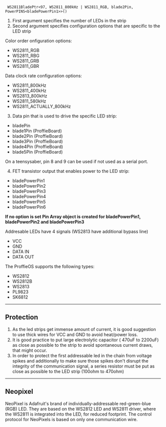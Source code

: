 
` WS2811BladePtr<97, WS2811_800kHz | WS2811_RGB, blade2Pin, PowerPINS<bladePowerPin1>>()`

1. First argument specifies the number of LEDs in the strip
2. Second argument specifies configuration options that are specific to the LED strip

Color order onfiguration options:
* WS2811_RGB
* WS2811_RBG 
* WS2811_GRB 
* WS2811_GBR  

Data clock rate configuration options:
* WS2811_800kHz
* WS2811_400kHz
* WS2813_800kHz
* WS2811_580kHz
* WS2811_ACTUALLY_800kHz

3. Data pin that is used to drive the specific LED strip:
* bladePin 
* blade1Pin (ProffieBoard)
* blade2Pin (ProffieBoard)
* blade3Pin (ProffieBoard)
* blade4Pin (ProffieBoard)
* blade5Pin (ProffieBoard)

On a teensysaber, pin 8 and 9 can be used if not used as a serial port.

4. FET transistor output that enables power to the LED strip:
* bladePowerPin1
* bladePowerPin2
* bladePowerPin3 
* bladePowerPin4 
* bladePowerPin5
* bladePowerPin6 

__If no option is set Pin Array object is created for bladePowerPin1, bladePowerPin2 and bladePowerPin3__

Addresable LEDs have 4 signals (WS2813 have additional bypass line)
* VCC
* GND
* DATA IN
* DATA OUT

The ProffieOS supports the following types:
* WS2812
* WS2812B
* WS2813
* PL9823 
* SK6812

***

## Protection

1. As the led strips get immense amount of current, it is good suggestion to use thick wires for VCC and GND to avoid heat/power loss. 
1. It is good practice to put large electrolytic capacitor  ( 470uF to 2200uF) as close as possible to the strip to avoid spontaneous current draws, that might occur. 
1. In order to protect the first addressable led in the chain from voltage spikes and additionally to make sure those spikes don't disrupt the integrity of the communication signal, a series resistor must be put as close as possible to the LED strip (100ohm to 470ohm)

***
## Neopixel
NeoPixel is Adafruit's brand of individually-addressable red-green-blue (RGB) LED. They are based on the WS2812 LED and WS2811 driver, where the WS2811 is integrated into the LED, for reduced footprint. The control protocol for NeoPixels is based on only one communication wire. 